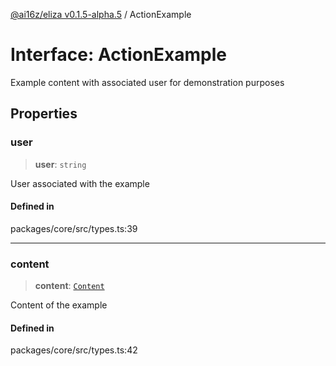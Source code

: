 [@ai16z/eliza v0.1.5-alpha.5](../index.md) / ActionExample

# Interface: ActionExample

Example content with associated user for demonstration purposes

## Properties

### user

> **user**: `string`

User associated with the example

#### Defined in

packages/core/src/types.ts:39

***

### content

> **content**: [`Content`](Content.md)

Content of the example

#### Defined in

packages/core/src/types.ts:42
